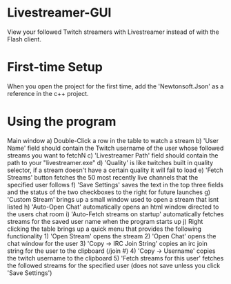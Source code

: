 Livestreamer-GUI
================

View your followed Twitch streamers with Livestreamer instead of with the Flash client.

First-time Setup
================
When you open the project for the first time, add the 'Newtonsoft.Json' as a reference in the c++ project.

Using the program
================

Main window
  a) Double-Click a row in the table to watch a stream
  b) 'User Name' field should contain the Twitch username of the user whose followed streams you want to fetchN
  c) 'Livestreamer Path' field should contain the path to your "livestreamer.exe"
  d) 'Quality' is like twitches built in quality selector, if a stream doesn't have a certain quality it will fail to load
  e) 'Fetch Streams' button fetches the 50 most recently live channels that the specified user follows
  f) 'Save Settings' saves the text in the top three fields and the status of the two checkboxes to the right for future launches
  g) 'Custom Stream' brings up a small window used to open a stream that isnt listed
  h) 'Auto-Open Chat' automatically opens an html window directed to the users chat room
  i) 'Auto-Fetch streams on startup' automatically fetches streams for the saved user name when the program starts up
  j) Right clicking the table brings up a quick menu that provides the following functionality
    1) 'Open Stream' opens the stream
    2) 'Open Chat' opens the chat window for the user
    3) 'Copy -> IRC Join String' copies an irc join string for the user to the clipboard (/join #<username>)
    4) 'Copy -> Username' copies the twitch username to the clipboard
    5) 'Fetch streams for this user' fetches the followed streams for the specified user (does not save unless you click 'Save Settings')

